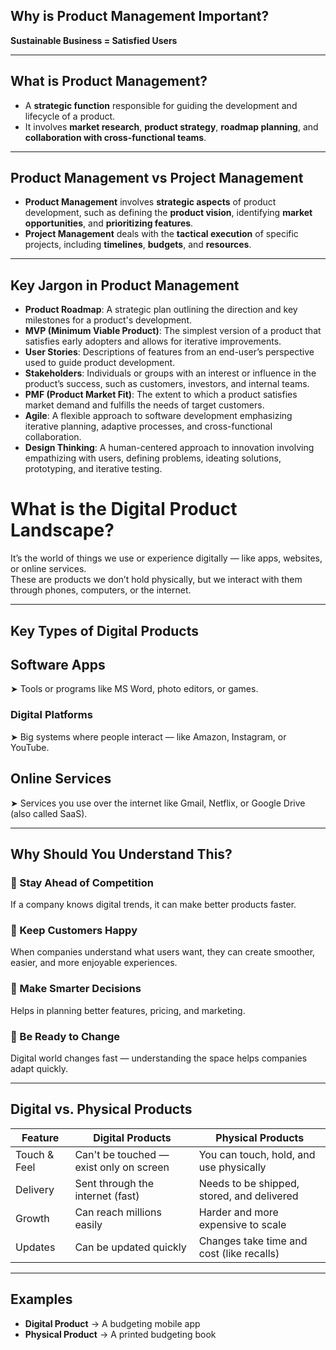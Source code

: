 ## Why is Product Management Important?

**Sustainable Business = Satisfied Users**

---

## What is Product Management?

- A **strategic function** responsible for guiding the development and lifecycle of a product.
- It involves **market research**, **product strategy**, **roadmap planning**, and **collaboration with cross-functional teams**.

---

## Product Management vs Project Management

- **Product Management** involves **strategic aspects** of product development, such as defining the **product vision**, identifying **market opportunities**, and **prioritizing features**.
- **Project Management** deals with the **tactical execution** of specific projects, including **timelines**, **budgets**, and **resources**.

---

## Key Jargon in Product Management

- **Product Roadmap**: A strategic plan outlining the direction and key milestones for a product's development.
- **MVP (Minimum Viable Product)**: The simplest version of a product that satisfies early adopters and allows for iterative improvements.
- **User Stories**: Descriptions of features from an end-user’s perspective used to guide product development.
- **Stakeholders**: Individuals or groups with an interest or influence in the product’s success, such as customers, investors, and internal teams.
- **PMF (Product Market Fit)**: The extent to which a product satisfies market demand and fulfills the needs of target customers.
- **Agile**: A flexible approach to software development emphasizing iterative planning, adaptive processes, and cross-functional collaboration.
- **Design Thinking**: A human-centered approach to innovation involving empathizing with users, defining problems, ideating solutions, prototyping, and iterative testing.

# What is the Digital Product Landscape?

It’s the world of things we use or experience digitally — like apps, websites, or online services.  
These are products we don’t hold physically, but we interact with them through phones, computers, or the internet.

---

##  Key Types of Digital Products

## Software Apps  
➤ Tools or programs like MS Word, photo editors, or games.

### Digital Platforms  
➤ Big systems where people interact — like Amazon, Instagram, or YouTube.

## Online Services  
➤ Services you use over the internet like Gmail, Netflix, or Google Drive (also called SaaS).

---

##  Why Should You Understand This?

### 🔹 Stay Ahead of Competition  
If a company knows digital trends, it can make better products faster.

### 🔹 Keep Customers Happy  
When companies understand what users want, they can create smoother, easier, and more enjoyable experiences.

### 🔹 Make Smarter Decisions  
Helps in planning better features, pricing, and marketing.

### 🔹 Be Ready to Change  
Digital world changes fast — understanding the space helps companies adapt quickly.

---

##  Digital vs. Physical Products

| **Feature**        | **Digital Products**                                | **Physical Products**                                 |
|--------------------|-----------------------------------------------------|--------------------------------------------------------|
| Touch & Feel       | Can't be touched — exist only on screen             | You can touch, hold, and use physically                |
| Delivery           | Sent through the internet (fast)                    | Needs to be shipped, stored, and delivered             |
| Growth             | Can reach millions easily                           | Harder and more expensive to scale                     |
| Updates            | Can be updated quickly                              | Changes take time and cost (like recalls)              |

---

##  Examples

- **Digital Product** → A budgeting mobile app  
- **Physical Product** → A printed budgeting book
